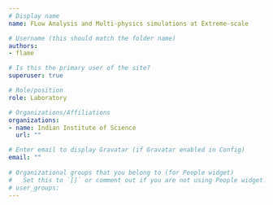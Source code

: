 ```yaml
---
# Display name
name: FLow Analysis and Multi-physics simulations at Extreme-scale

# Username (this should match the folder name)
authors:
- flame

# Is this the primary user of the site?
superuser: true

# Role/position
role: Laboratory

# Organizations/Affiliations
organizations:
- name: Indian Institute of Science
  url: ""

# Enter email to display Gravatar (if Gravatar enabled in Config)
email: ""
  
# Organizational groups that you belong to (for People widget)
#   Set this to `[]` or comment out if you are not using People widget.  
# user_groups:
---
```



